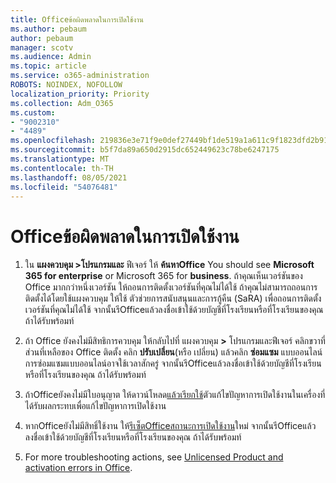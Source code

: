 ```yaml
---
title: Officeข้อผิดพลาดในการเปิดใช้งาน
ms.author: pebaum
author: pebaum
manager: scotv
ms.audience: Admin
ms.topic: article
ms.service: o365-administration
ROBOTS: NOINDEX, NOFOLLOW
localization_priority: Priority
ms.collection: Adm_O365
ms.custom:
- "9002310"
- "4489"
ms.openlocfilehash: 219836e3e71f9e0def27449bf1de519a1a611c9f1823dfd2b918f93345ccdc6a
ms.sourcegitcommit: b5f7da89a650d2915dc652449623c78be6247175
ms.translationtype: MT
ms.contentlocale: th-TH
ms.lasthandoff: 08/05/2021
ms.locfileid: "54076481"
---
```

# <a name="office-activation-errors"></a>Officeข้อผิดพลาดในการเปิดใช้งาน

1. ใน **แผงควบคุม >โปรแกรมและ** ฟีเจอร์ ให้ **ค้นหาOffice** You should see **Microsoft 365 for enterprise** or Microsoft 365 for **business**. ถ้าคุณเห็นเวอร์ชันของ Office มากกว่าหนึ่งเวอร์ชัน ให้ถอนการติดตั้งเวอร์ชันที่คุณไม่ได้ใช้ ถ้าคุณไม่สามารถถอนการติดตั้งได้โดยใช้แผงควบคุม ให้ใช้ ตัวช่วยการสนับสนุนและการกู้คืน (SaRA) เพื่อถอนการติดตั้งเวอร์ชันที่คุณไม่ได้ใช้[](https://aka.ms/SARA-OfficeUninstall-Alchemy) จากนั้นรีOfficeแล้วลงชื่อเข้าใช้ด้วยบัญชีที่โรงเรียนหรือที่โรงเรียนของคุณ ถ้าได้รับพร้อมท์ 

2. ถ้า Office ยังคงไม่มีสิทธิการควบคุม ให้กลับไปที่ แผงควบคุม **>** โปรแกรมและฟีเจอร์ คลิกขวาที่ส่วนที่เหลือของ Office ติดตั้ง คลิก **ปรับเปลี่ยน**(หรือ เปลี่ยน) แล้วคลิก **ซ่อมแซม** แบบออนไลน์ การซ่อมแซมแบบออนไลน์อาจใช้เวลาสักครู่ จากนั้นรีOfficeแล้วลงชื่อเข้าใช้ด้วยบัญชีที่โรงเรียนหรือที่โรงเรียนของคุณ ถ้าได้รับพร้อมท์ 

3. ถ้าOfficeยังคงไม่มีใบอนุญาต ให้ดาวน์โหลด[แล้วเรียกใช้](https://aka.ms/SARA-OfficeActivation-Alchemy)ตัวแก้ไขปัญหาการเปิดใช้งานในเครื่องที่ได้รับผลกระทบเพื่อแก้ไขปัญหาการเปิดใช้งาน 

4. หากOfficeยังไม่มีสิทธิ์ใช้งาน ให้[รีเซ็ตOfficeสถานะการเปิดใช้งาน](https://docs.microsoft.com/office365/troubleshoot/activation/reset-office-365-proplus-activation-state)ใหม่ จากนั้นรีOfficeแล้วลงชื่อเข้าใช้ด้วยบัญชีที่โรงเรียนหรือที่โรงเรียนของคุณ ถ้าได้รับพร้อมท์  

5. For more troubleshooting actions, see [Unlicensed Product and activation errors in Office](https://support.office.com/article/unlicensed-product-and-activation-errors-in-office-0d23d3c0-c19c-4b2f-9845-5344fedc4380).

